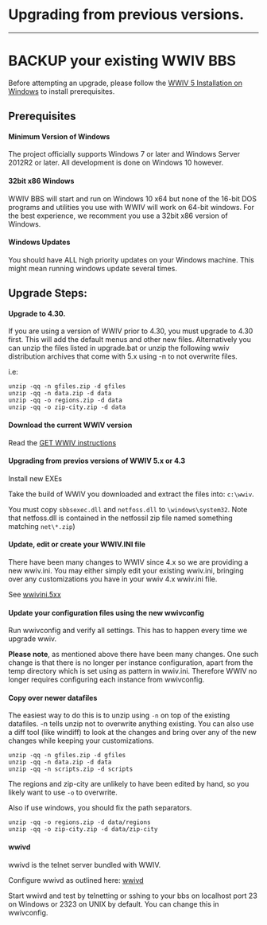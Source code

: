 # Upgrading from previous versions.
***

# BACKUP your existing WWIV BBS


Before attempting an upgrade, please follow the 
[WWIV 5 Installation on Windows](win.md)
to install prerequisites.


## Prerequisites

#### Minimum Version of Windows

The project officially supports Windows 7 or later and Windows Server 
2012R2 or later.  All development is done on Windows 10 however.

#### 32bit x86 Windows

WWIV BBS will start and run on Windows 10 x64 but none of the 16-bit DOS
programs and utilities you use with WWIV will work on 64-bit windows.
For the best experience, we recomment you use a 32bit x86 version of Windows.

#### Windows Updates

You should have ALL high priority updates on your Windows machine.
This might mean running windows update several times.


## Upgrade Steps:

#### Upgrade to 4.30.

If you are using a version of WWIV prior to 4.30, you must upgrade to 4.30 first.
This will add the default menus and other new files.  Alternatively you can unzip
the files listed in upgrade.bat or unzip the following wwiv distribution archives
that come with 5.x using -n to not overwrite files.

i.e:
```
unzip -qq -n gfiles.zip -d gfiles
unzip -qq -n data.zip -d data
unzip -qq -o regions.zip -d data
unzip -qq -o zip-city.zip -d data
```

#### Download the current WWIV version

Read the [GET WWIV instructions](../index.md) 

#### Upgrading from previos versions of WWIV 5.x or 4.3

Install new EXEs

Take the build of WWIV you downloaded and extract the files into: ```c:\wwiv```.

You must copy  ```sbbsexec.dll``` and ```netfoss.dll``` to 
```\windows\system32```. Note that netfoss.dll is contained in the netfossil
zip file named something matching ```net\*.zip```)

#### Update, edit or create your WWIV.INI file

There have been many changes to WWIV since 4.x so we are providing a new wwiv.ini.
You may either simply edit your existing wwiv.ini, bringing over any customizations
you have in your wwiv 4.x wwiv.ini file.

See [wwivini.5xx](../cfg/wwivini.md)

#### Update your configuration files using the new wwivconfig

Run wwivconfig and verify all settings.  This has to happen every time
we upgrade wwiv.

**Please note**, as mentioned above 
there have been many changes. One such change is that there is no longer
per instance configuration, apart from the temp directory which is set using
as pattern in wwiv.ini. Therefore WWIV no longer requires configuring each 
instance from wwivconfig.

#### Copy over newer datafiles

The easiest way to do this is to unzip using ```-n``` on top of the existing
datafiles.  -n tells unzip not to overwrite anything existing.  You can also
use a diff tool (like windiff) to look at the changes and bring over any
of the new changes while keeping your customizations.


```
unzip -qq -n gfiles.zip -d gfiles
unzip -qq -n data.zip -d data
unzip -qq -n scripts.zip -d scripts
```

The regions and zip-city are unlikely to have been edited by hand, so you 
likely want to use ```-o``` to overwrite.

Also if use windows, you should fix the path separators.

```
unzip -qq -o regions.zip -d data/regions
unzip -qq -o zip-city.zip -d data/zip-city
```

#### wwivd

wwivd is the telnet server bundled with WWIV. 

Configure wwivd as outlined here:  [wwivd](../conn/telnet.md)

Start wwivd and test by telnetting or sshing to your bbs on localhost
port 23 on Windows or 2323 on UNIX by default.  You can change this in
wwivconfig.







